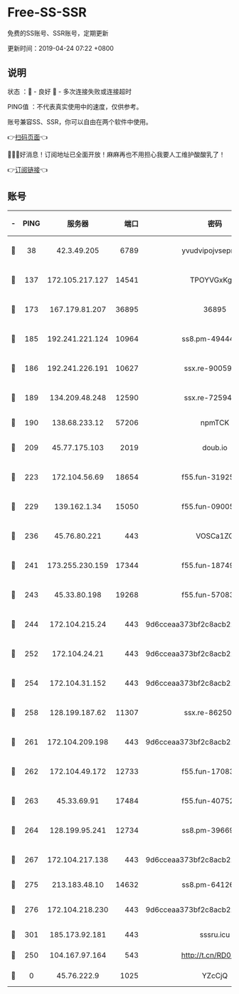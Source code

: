 # Free-SS-SSR

免费的SS账号、SSR账号，定期更新

更新时间：2019-04-24 07:22 +0800

## 说明

状态     ：🙂 - 良好 🙁 - 多次连接失败或连接超时

PING值   ：不代表真实使用中的速度，仅供参考。

账号兼容SS、SSR，你可以自由在两个软件中使用。

👉[扫码页面](https://liesauer.github.io/Free-SS-SSR/)👈

🎉🎉🎉好消息！订阅地址已全面开放！麻麻再也不用担心我要人工维护酸酸乳了！

👉[订阅链接](https://www.liesauer.net/yogurt/subscribe?ACCESS_TOKEN=DAYxR3mMaZAsaqUb)👈

## 账号

|-|PING|服务器|端口|密码|加密方式|区域|
|:----:|:----:|:-----:|-----:|:----:|:----:|:----:|
|🙂|38|42.3.49.205|6789|yvudvipojvseprugib|aes-256-cfb|HK|
|🙂|137|172.105.217.127|14541|TPOYVGxKglpi|aes-256-cfb|JP|
|🙂|173|167.179.81.207|36895|36895|aes-256-cfb|JP|
|🙂|185|192.241.221.124|10964|ss8.pm-49444902|aes-256-cfb|US|
|🙂|186|192.241.226.191|10627|ssx.re-90059396|aes-256-cfb|US|
|🙂|189|134.209.48.248|12590|ssx.re-72594146|aes-256-cfb|US|
|🙂|190|138.68.233.12|57206|npmTCK|rc4-md5|US|
|🙂|209|45.77.175.103|2019|doub.io|aes-128-ctr|SG|
|🙂|223|172.104.56.69|18654|f55.fun-31925576|aes-256-cfb|SG|
|🙂|229|139.162.1.34|15050|f55.fun-09005497|aes-256-cfb|SG|
|🙂|236|45.76.80.221|443|VOSCa1ZG|aes-256-cfb|DE|
|🙂|241|173.255.230.159|17344|f55.fun-18749119|aes-256-cfb|US|
|🙂|243|45.33.80.198|19268|f55.fun-57083371|aes-256-cfb|US|
|🙂|244|172.104.215.24|443|9d6cceaa373bf2c8acb22e60b6a58be6|aes-256-cfb|US|
|🙂|252|172.104.24.21|443|9d6cceaa373bf2c8acb22e60b6a58be6|aes-256-cfb|US|
|🙂|254|172.104.31.152|443|9d6cceaa373bf2c8acb22e60b6a58be6|aes-256-cfb|US|
|🙂|258|128.199.187.62|11307|ssx.re-86250492|aes-256-cfb|SG|
|🙂|261|172.104.209.198|443|9d6cceaa373bf2c8acb22e60b6a58be6|aes-256-cfb|US|
|🙂|262|172.104.49.172|12733|f55.fun-17083510|aes-256-cfb|SG|
|🙂|263|45.33.69.91|17484|f55.fun-40752674|aes-256-cfb|US|
|🙂|264|128.199.95.241|12734|ss8.pm-39669499|aes-256-cfb|SG|
|🙂|267|172.104.217.138|443|9d6cceaa373bf2c8acb22e60b6a58be6|aes-256-cfb|US|
|🙂|275|213.183.48.10|14632|ss8.pm-64126752|rc4-md5|RU|
|🙂|276|172.104.218.230|443|9d6cceaa373bf2c8acb22e60b6a58be6|aes-256-cfb|US|
|🙂|301|185.173.92.181|443|sssru.icu|rc4-md5|RU|
|🙂|250|104.167.97.164|543|http://t.cn/RD0D7sx|rc4-md5|CA|
|🙁|0|45.76.222.9|1025|YZcCjQ|rc4-md5|JP|
